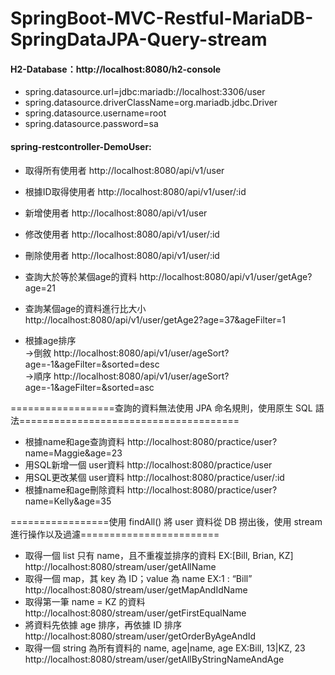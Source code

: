 # SpringBoot-MVC-Restful-MariaDB-SpringDataJPA-Query-stream

#### H2-Database：http://localhost:8080/h2-console
* spring.datasource.url=jdbc:mariadb://localhost:3306/user
* spring.datasource.driverClassName=org.mariadb.jdbc.Driver
* spring.datasource.username=root
* spring.datasource.password=sa

#### spring-restcontroller-DemoUser:

* 取得所有使用者 http://localhost:8080/api/v1/user  
* 根據ID取得使用者 http://localhost:8080/api/v1/user/:id  
* 新增使用者 http://localhost:8080/api/v1/user  
* 修改使用者 http://localhost:8080/api/v1/user/:id  
* 刪除使用者 http://localhost:8080/api/v1/user/:id

* 查詢大於等於某個age的資料 http://localhost:8080/api/v1/user/getAge?age=21
* 查詢某個age的資料進行比大小 http://localhost:8080/api/v1/user/getAge2?age=37&ageFilter=1
* 根據age排序   
->倒敘 http://localhost:8080/api/v1/user/ageSort?age=-1&ageFilter=&sorted=desc  
->順序 http://localhost:8080/api/v1/user/ageSort?age=-1&ageFilter=&sorted=asc  

==================查詢的資料無法使用 JPA 命名規則，使用原生 SQL 語法======================================
  
* 根據name和age查詢資料 http://localhost:8080/practice/user?name=Maggie&age=23
* 用SQL新增一個 user資料 http://localhost:8080/practice/user
* 用SQL更改某個 user資料 http://localhost:8080/practice/user/:id
* 根據name和age刪除資料 http://localhost:8080/practice/user?name=Kelly&age=35
  
=================使用 findAll() 將 user 資料從 DB 撈出後，使用 stream 進行操作以及過濾========================
  
* 取得一個 list 只有 name，且不重複並排序的資料  EX:[Bill, Brian, KZ]  http://localhost:8080/stream/user/getAllName
* 取得一個 map，其 key 為 ID；value 為 name  EX:1 : “Bill” http://localhost:8080/stream/user/getMapAndIdName
* 取得第一筆 name = KZ 的資料  http://localhost:8080/stream/user/getFirstEqualName
* 將資料先依據 age 排序，再依據 ID 排序  http://localhost:8080/stream/user/getOrderByAgeAndId
* 取得一個 string 為所有資料的 name, age|name, age  EX:Bill, 13|KZ, 23  http://localhost:8080/stream/user/getAllByStringNameAndAge
